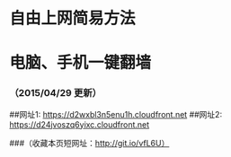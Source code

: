# 自由上网简易方法
# 电脑、手机一键翻墙
### （2015/04/29 更新）

##网址1: https://d2wxbl3n5enu1h.cloudfront.net
##网址2: https://d24jvoszq6yixc.cloudfront.net

###（收藏本页短网址：http://git.io/vfL6U）
